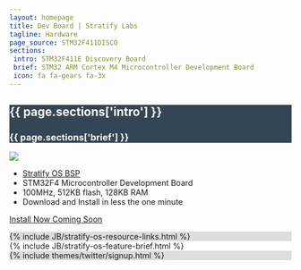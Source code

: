 ```yaml
---
layout: homepage
title: Dev Board | Stratify Labs
tagline: Hardware
page_source: STM32F411DISCO
sections:
 intro: STM32F411E Discovery Board
 brief: STM32 ARM Cortex M4 Microcontroller Development Board
 icon: fa fa-gears fa-3x
---
```


<div style="background: #344555; color: #fff;">
	<div class="container">
  <div class="row header_row">
			<div class="col-md-3 text-center">
				<h2><i class="{{ page.sections['icon'] }}"></i></h2>
			</div>
			<div class="col-md-9">
				<h2><b>{{ page.sections['intro'] }}</b></h2>
				<h3>{{ page.sections['brief'] }}</h3>
			</div>
		</div>
	</div>
</div>

<div class="container">
<div class="row header_row">
<div class="col-md-5">

<img class="post_image" src="{{ BASE_PATH }}/images/stm32f411e-disco.jpg" />


</div>

<div class="col-md-7">

<ul>
<li><a href="https://github.com/StratifyLabs/STM32F411E-DISCO" target="_blank">Stratify OS BSP</a></li>
<li>STM32F4 Microcontroller Development Board</li>
<li>100MHz, 512KB flash, 128KB RAM</li>
<li>Download and Install in less the one minute</li>
</ul>

<a href="" class="btn btn-success btn-lg">Install Now Coming Soon</a>

</div>
</div>
</div>

<div style="background: #ddd; height: auto">
  {% include JB/stratify-os-resource-links.html %}
</div>

<div style="background: #fff; height: auto">
  {% include JB/stratify-os-feature-brief.html %}
</div>




<div style="background: #ddd;">
	<div class="container">
		{% include themes/twitter/signup.html %}
	</div>
</div>
